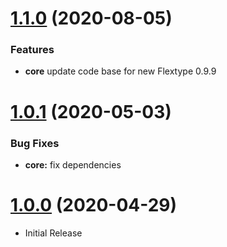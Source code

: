 <a name="1.1.0"></a>
# [1.1.0](https://github.com/flextype-plugins/icon/compare/v1.0.1...v1.1.0) (2020-08-05)

### Features

* **core** update code base for new Flextype 0.9.9

<a name="1.0.1"></a>
# [1.0.1](https://github.com/flextype-plugins/icon/compare/v1.0.0...v1.0.1) (2020-05-03)

### Bug Fixes

* **core:** fix dependencies

<a name="1.0.0"></a>
# [1.0.0](https://github.com/flextype-plugins/icon) (2020-04-29)
* Initial Release
